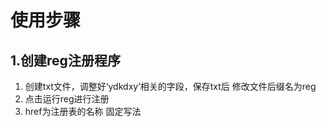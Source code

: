 # 使用步骤

## 1.创建reg注册程序

1. 创建txt文件，调整好‘ydkdxy’相关的字段，保存txt后 修改文件后缀名为reg
2. 点击运行reg进行注册
3. href为注册表的名称  固定写法

